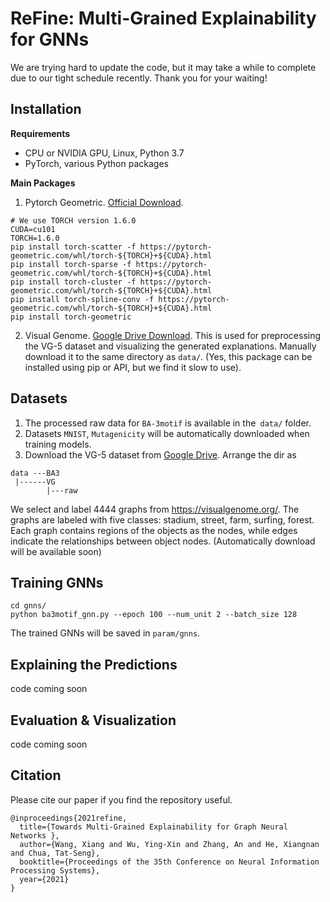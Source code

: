 # ReFine: Multi-Grained Explainability for GNNs
We are trying hard to update the code, but it may take a while to complete due to our tight schedule recently. Thank you for your waiting!

## Installation
**Requirements**
- CPU or NVIDIA GPU, Linux, Python 3.7
- PyTorch, various Python packages

**Main Packages**
1. Pytorch Geometric. [Official Download](https://pytorch-geometric.readthedocs.io/en/latest/notes/installation.html).
```
# We use TORCH version 1.6.0
CUDA=cu101
TORCH=1.6.0 
pip install torch-scatter -f https://pytorch-geometric.com/whl/torch-${TORCH}+${CUDA}.html
pip install torch-sparse -f https://pytorch-geometric.com/whl/torch-${TORCH}+${CUDA}.html
pip install torch-cluster -f https://pytorch-geometric.com/whl/torch-${TORCH}+${CUDA}.html
pip install torch-spline-conv -f https://pytorch-geometric.com/whl/torch-${TORCH}+${CUDA}.html
pip install torch-geometric
```
2. Visual Genome. [Google Drive Download](https://drive.google.com/file/d/132ziPf2PKqjGoZkqh9194rT17qr3ywN8/view?usp=sharing).
  This is used for preprocessing the VG-5 dataset and visualizing the generated explanations. Manually download it to the same directory as `data/`. (Yes, this package can be installed using pip or API, but we find it slow to use).
  
## Datasets

1. The processed raw data for `BA-3motif` is available in the` data/` folder.
2. Datasets `MNIST`, `Mutagenicity` will be automatically downloaded when training models.
3. Download the VG-5 dataset from [Google Drive](https://drive.google.com/file/d/1ONg9hFCynE3KynxakgFhqZxg0fWRXgv6/view?usp=shari). Arrange the dir as 
```
data ---BA3
 |------VG
        |---raw
``` 
We select and label 4444 graphs from https://visualgenome.org/. The graphs are labeled with five classes: stadium, street, farm, surfing, forest. Each graph contains regions of the objects as the nodes, while edges indicate the relationships between object nodes. (Automatically download will be available soon)

## Training GNNs
```
cd gnns/
python ba3motif_gnn.py --epoch 100 --num_unit 2 --batch_size 128
```
The trained GNNs will be saved in `param/gnns`.

## Explaining the Predictions
code coming soon
## Evaluation \& Visualization
code coming soon

## Citation
Please cite our paper if you find the repository useful.
```
@inproceedings{2021refine,
  title={Towards Multi-Grained Explainability for Graph Neural Networks },
  author={Wang, Xiang and Wu, Ying-Xin and Zhang, An and He, Xiangnan and Chua, Tat-Seng},
  booktitle={Proceedings of the 35th Conference on Neural Information Processing Systems},
  year={2021} 
}
```
